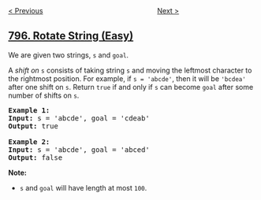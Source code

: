 <!--|This file generated by command(leetcode description); DO NOT EDIT.    |-->
<!--+----------------------------------------------------------------------+-->
<!--|@author    openset <openset.wang@gmail.com>                           |-->
<!--|@link      https://github.com/openset                                 |-->
<!--|@home      https://github.com/openset/leetcode                        |-->
<!--+----------------------------------------------------------------------+-->

[< Previous](../number-of-subarrays-with-bounded-maximum "Number of Subarrays with Bounded Maximum")
　　　　　　　　　　　　　　　　
[Next >](../all-paths-from-source-to-target "All Paths From Source to Target")

## [796. Rotate String (Easy)](https://leetcode.com/problems/rotate-string "旋转字符串")

<p>We are given two strings, <code>s</code> and <code>goal</code>.</p>

<p>A <em>shift on </em><code>s</code> consists of taking string <code>s</code> and moving the leftmost character to the rightmost position. For example, if <code>s = &#39;abcde&#39;</code>, then it will be <code>&#39;bcdea&#39;</code> after one shift on <code>s</code>. Return <code>true</code> if and only if <code>s</code> can become <code>goal</code> after some number of shifts on <code>s</code>.</p>

<pre>
<strong>Example 1:</strong>
<strong>Input:</strong> s = &#39;abcde&#39;, goal = &#39;cdeab&#39;
<strong>Output:</strong> true

<strong>Example 2:</strong>
<strong>Input:</strong> s = &#39;abcde&#39;, goal = &#39;abced&#39;
<strong>Output:</strong> false
</pre>

<p><strong>Note:</strong></p>

<ul>
	<li><code>s</code> and <code>goal</code> will have length at most <code>100</code>.</li>
</ul>
